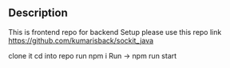 ## Description
This is frontend repo for backend Setup please use this repo link 
https://github.com/kumarisback/sockit_java


clone it 
cd into repo 
run npm i 
Run -> npm run start


